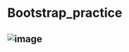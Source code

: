 # Bootstrap_practice
## ![image](https://github.com/user-attachments/assets/128a977e-0ac0-4fa1-9089-13ef1122519d)

 
